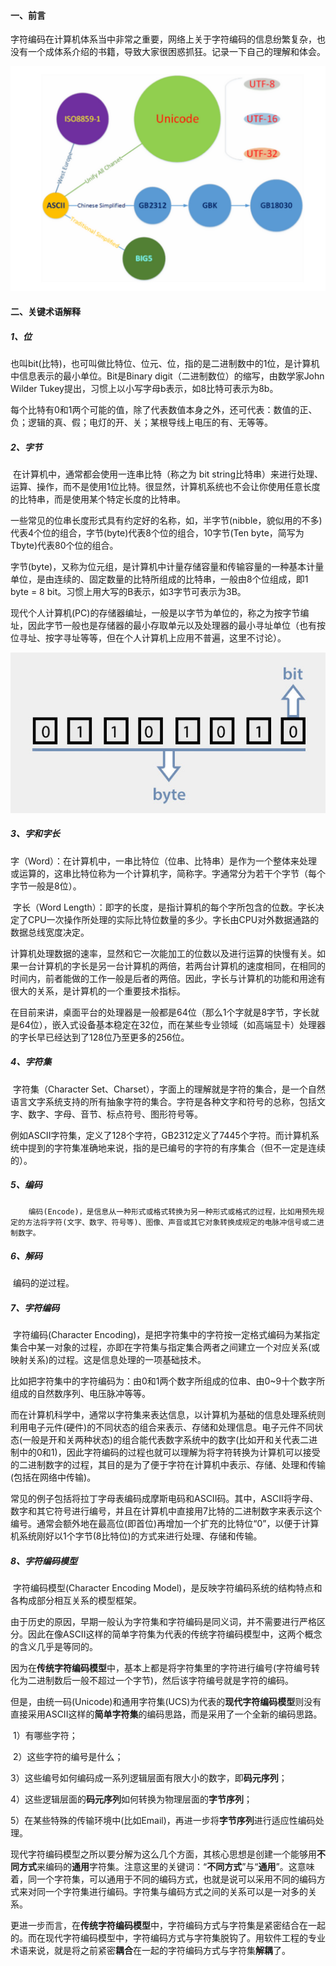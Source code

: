 #### 一、前言

​		字符编码在计算机体系当中非常之重要，网络上关于字符编码的信息纷繁复杂，也没有一个成体系介绍的书籍，导致大家很困惑抓狂。记录一下自己的理解和体会。

![image-20211215162521897](00-字符编码/image-20211215162521897.png)

#### 二、关键术语解释

##### 1、位

​		也叫bit(比特)，也可叫做比特位、位元、位，指的是二进制数中的1位，是计算机中信息表示的最小单位。Bit是Binary digit（二进制数位）的缩写，由数学家John Wilder Tukey提出，习惯上以小写字母b表示，如8比特可表示为8b。

​		每个比特有0和1两个可能的值，除了代表数值本身之外，还可代表：数值的正、负；逻辑的真、假；电灯的开、关；某根导线上电压的有、无等等。

##### 2、字节

​		在计算机中，通常都会使用一连串比特（称之为 bit string比特串）来进行处理、运算、操作，而不是使用1位比特。很显然，计算机系统也不会让你使用任意长度的比特串，而是使用某个特定长度的比特串。

​		一些常见的位串长度形式具有约定好的名称，如，半字节(nibble，貌似用的不多)代表4个位的组合，字节(byte)代表8个位的组合，10字节(Ten byte，简写为Tbyte)代表80个位的组合。

​		字节(byte)，又称为位元组，是计算机中计量存储容量和传输容量的一种基本计量单位，是由连续的、固定数量的比特所组成的比特串，一般由8个位组成，即1 byte = 8 bit。习惯上用大写的B表示，如3字节可表示为3B。

​		现代个人计算机(PC)的存储器编址，一般是以字节为单位的，称之为按字节编址，因此字节一般也是存储器的最小存取单元以及处理器的最小寻址单位（也有按位寻址、按字寻址等等，但在个人计算机上应用不普遍，这里不讨论）。

![img](00-字符编码/741051-20170521142615978-1678935123.jpg)

##### 3、字和字长

​		字（Word）：在计算机中，一串比特位（位串、比特串）是作为一个整体来处理或运算的，这串比特位称为一个计算机字，简称字。字通常分为若干个字节（每个字节一般是8位）。

​		字长（Word Length）：即字的长度，是指计算机的每个字所包含的位数。字长决定了CPU一次操作所处理的实际比特位数量的多少。字长由CPU对外数据通路的数据总线宽度决定。

​		计算机处理数据的速率，显然和它一次能加工的位数以及进行运算的快慢有关。如果一台计算机的字长是另一台计算机的两倍，若两台计算机的速度相同，在相同的时间内，前者能做的工作一般是后者的两倍。因此，字长与计算机的功能和用途有很大的关系，是计算机的一个重要技术指标。

​		在目前来讲，桌面平台的处理器是一般都是64位（那么1个字就是8字节，字长就是64位），嵌入式设备基本稳定在32位，而在某些专业领域（如高端显卡）处理器的字长早已经达到了128位乃至更多的256位。

##### 4、字符集

​		字符集（Character Set、Charset），字面上的理解就是字符的集合，是一个自然语言文字系统支持的所有抽象字符的集合。字符是各种文字和符号的总称，包括文字、数字、字母、音节、标点符号、图形符号等。

​		例如ASCII字符集，定义了128个字符，GB2312定义了7445个字符。而计算机系统中提到的字符集准确地来说，指的是已编号的字符的有序集合（但不一定是连续的）。

##### 5、编码

 		编码(Encode)，是信息从一种形式或格式转换为另一种形式或格式的过程，比如用预先规定的方法将字符(文字、数字、符号等)、图像、声音或其它对象转换成规定的电脉冲信号或二进制数字。

##### 6、解码

​		编码的逆过程。

##### 7、字符编码

​		字符编码(Character Encoding)，是把字符集中的字符按一定格式编码为某指定集合中某一对象的过程，亦即在字符集与指定集合两者之间建立一个对应关系(或映射关系)的过程。这是信息处理的一项基础技术。

​		比如把字符集中的字符编码为：由0和1两个数字所组成的位串、由0~9十个数字所组成的自然数序列、电压脉冲等等。

​		而在计算机科学中，通常以字符集来表达信息，以计算机为基础的信息处理系统则利用电子元件(硬件)的不同状态的组合来表示、存储和处理信息。电子元件不同状态(一般是开和关两种状态)的组合能代表数字系统中的数字(比如开和关代表二进制中的0和1)，因此字符编码的过程也就可以理解为将字符转换为计算机可以接受的二进制数字的过程，其目的是为了便于字符在计算机中表示、存储、处理和传输(包括在网络中传输)。

​		常见的例子包括将拉丁字母表编码成摩斯电码和ASCII码。其中，ASCII将字母、数字和其它符号进行编号，并且在计算机中直接用7比特的二进制数字来表示这个编号。通常会额外地在最高位(即首位)再增加一个扩充的比特位“0”，以便于计算机系统刚好以1个字节(8比特位)的方式来进行处理、存储和传输。

##### 8、字符编码模型

​		字符编码模型(Character Encoding Model)，是反映字符编码系统的结构特点和各构成部分相互关系的模型框架。

​		由于历史的原因，早期一般认为字符集和字符编码是同义词，并不需要进行严格区分。因此在像ASCII这样的简单字符集为代表的传统字符编码模型中，这两个概念的含义几乎是等同的。

​		因为在**传统字符编码模型**中，基本上都是将字符集里的字符进行编号(字符编号转化为二进制数后一般不超过一个字节)，然后该字符编号就是字符的编码。

​		但是，由统一码(Unicode)和通用字符集(UCS)为代表的**现代字符编码模型**则没有直接采用ASCII这样的**简单字符集**的编码思路，而是采用了一个全新的编码思路。

​			1）有哪些字符；

​			2）这些字符的编号是什么；

​			3）这些编号如何编码成一系列逻辑层面有限大小的数字，即**码元序列**；

​			4）这些逻辑层面的**码元序列**如何转换为物理层面的**字节序列**；

​			5）在某些特殊的传输环境中(比如Email)，再进一步将**字节序列**进行适应性编码处理。

​		现代字符编码模型之所以要分解为这么几个方面，其核心思想是创建一个能够用**不同方式**来编码的**通用**字符集。注意这里的关键词：“**不同方式**”与“**通用**”。这意味着，同一个字符集，可以通用于不同的编码方式，也就是说可以采用不同的编码方式来对同一个字符集进行编码。字符集与编码方式之间的关系可以是一对多的关系。

​		更进一步而言，在**传统字符编码模型**中，字符编码方式与字符集是紧密结合在一起的。而在现代字符编码模型中，字符编码方式与字符集脱钩了。用软件工程的专业术语来说，就是将之前紧密**耦合**在一起的字符编码方式与字符集**解耦**了。

















